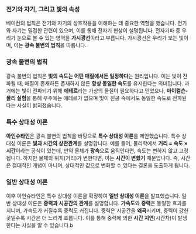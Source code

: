 
### 전기와 자기, 그리고 빛의 속성

베이컨의 법칙은 전기와 자기의 상호작용을 이해하는 데 중요한 역할을 했습니다. 전기와 자기는 밀접한 관련이 있으며, 이를 통해 전자기 현상이 설명됩니다. 전자기파 중 우리가 눈으로 볼 수 있는 영역을 **가시광선**이라고 부릅니다. 가시광선은 우리가 보는 빛이며, 이는 **광속 불변의 법칙**을 따릅니다.

### 광속 불변의 법칙

광속 불변의 법칙은 **빛의 속도는 어떤 매질에서든 일정하다**는 원리입니다. 이는 빛이 전파될 때, 매질이 존재하든 존재하지 않든 **항상 동일한 속도**를 유지한다는 의미입니다. 과거에는 빛이 전파되기 위해 **에테르**라는 가상의 물질이 필요하다고 믿었으나, **마이컬슨-몰리 실험**을 통해 우주에는 에테르가 없으며 빛이 진공 속에서도 동일한 속도로 전파된다는 사실이 밝혀졌습니다.

### 특수 상대성 이론

**아인슈타인**은 광속 불변의 법칙을 바탕으로 **특수 상대성 이론**을 제안했습니다. 특수 상대성 이론은 **빛과 시간의 상관관계**를 설명합니다. 예를 들어, 물리학에서 **거리 = 속도 × 시간**이라는 공식이 있는데, 만약 물체가 **광속**으로 움직인다면, 속도는 변하지 않고 고정됩니다. 하지만 물체의 위치(거리)가 변한다면, 이는 **시간이 변했기** 때문입니다. 즉, 시간은 절대적인 개념이 아니며, 상대적인 값으로 변화할 수 있다는 결론을 도출하게 됩니다.

### 일반 상대성 이론

이후 아인슈타인은 특수 상대성 이론을 확장하여 **일반 상대성 이론**을 발표했습니다. 일반 상대성 이론은 **중력과 시공간의 관계**를 설명합니다. **가속도**와 **중력**은 동일한 효과를 지니며, 가속도가 커질수록 중력도 커집니다. 중력은 시공간을 **왜곡**시키며, 중력이 강한 곳일수록 시간은 더 느리게 흐릅니다. 이를 통해 중력에 의한 **시간 지연**(시간차)이 발생한다는 사실을 알 수 있습니다.b